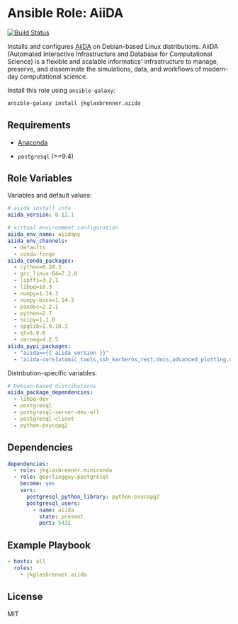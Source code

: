 # Ansible Role: AiiDA

[![Build Status](https://travis-ci.org/jkglasbrenner/ansible-role-aiida.svg?branch=master)](https://travis-ci.org/jkglasbrenner/ansible-role-aiida)

Installs and configures [AiiDA](http://www.aiida.net) on Debian-based Linux distributions. AiiDA (Automated Interactive Infrastructure and Database for Computational Science) is a flexible and scalable informatics' infrastructure to manage, preserve, and disseminate the simulations, data, and workflows of modern-day computational science.

Install this role using `ansible-galaxy`:

```bash
ansible-galaxy install jkglasbrenner.aiida
```

## Requirements

*   [Anaconda](https://www.anaconda.com/distribution/)

*   `postgresql` (>=9.4)

## Role Variables

Variables and default values:

```yaml
# aiida install info
aiida_version: 0.12.1

# virtual environment configuration
aiida_env_name: aiidapy
aiida_env_channels:
  - defaults
  - conda-forge
aiida_conda_packages:
  - cython=0.28.3
  - gcc_linux-64=7.2.0
  - libffi=3.2.1
  - libpq=10.3
  - numpy=1.14.3
  - numpy-base=1.14.3
  - pandoc=2.2.1
  - python=2.7
  - scipy=1.1.0
  - spglib=1.9.10.1
  - qt=5.9.6
  - zeromq=4.2.5
aiida_pypi_packages:
  - "aiida=={{ aiida_version }}"
  - "aiida-core[atomic_tools,ssh_kerberos,rest,docs,advanced_plotting,notebook,testing]"
```

Distribution-specific variables:

```yaml
# Debian-based distributions
aiida_package_dependencies:
  - libpq-dev
  - postgresql
  - postgresql-server-dev-all
  - postgresql-client
  - python-psycopg2
```

## Dependencies

```yaml
dependencies:
  - role: jkglasbrenner.miniconda
  - role: geerlingguy.postgresql
    become: yes
    vars:
      postgresql_python_library: python-psycopg2
      postgresql_users:
        - name: aiida
          state: present
          port: 5432
```

## Example Playbook

```yaml
- hosts: all
  roles:
    - jkglasbrenner.aiida
```


## License

MIT
